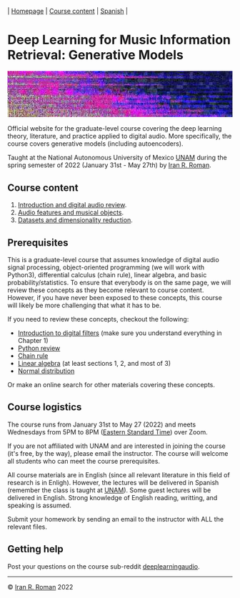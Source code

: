 | [Homepage](https://dl4genaudio.github.io) | [Course content](https://dl4genaudio.github.io/#course-content) | [Spanish](https://dl4genaudio-github-io.translate.goog/?_x_tr_sl=en&_x_tr_tl=es&_x_tr_hl=en-US) |

# Deep Learning for Music Information Retrieval: Generative Models
<img src="assets/home.jpg" alt="drawing" width="1000"/>

Official website for the graduate-level course covering the deep learning theory, literature, and practice applied to digital audio. More specifically, the course covers generative models (including autoencoders).

Taught at the National Autonomous University of Mexico [UNAM](https://www.unam.mx/) during the spring semester of 2022 (January 31st - May 27th) by [Iran R. Roman](https://iranroman.github.io).

## Course content

1. [Introduction and digital audio review](intro).
2. [Audio features and musical objects](features).
2. [Datasets and dimensionality reduction](pca_data).

## Prerequisites

This is a graduate-level course that assumes knowledge of digital audio signal processing, object-oriented programming (we will work with Python3), differential calculus (chain rule), linear algebra, and basic probability/statistics. To ensure that everybody is on the same page, we will review these concepts as they become relevant to course content. However, if you have never been exposed to these concepts, this course will likely be more challenging that what it has to be.

If you need to review these concepts, checkout the following:

* [Introduction to digital filters](https://ccrma.stanford.edu/~jos/filters/filters.html) (make sure you understand everything in Chapter 1)
* [Python review](https://pythonguide.readthedocs.io/en/latest/python/review.html#)
* [Chain rule](https://www.khanacademy.org/math/ap-calculus-ab/ab-differentiation-2-new/ab-3-1a/a/chain-rule-review)
* [Linear algebra](https://cs229.stanford.edu/section/cs229-linalg.pdf) (at least sections 1, 2, and most of 3)
* [Normal distribution](https://en.wikipedia.org/wiki/Normal_distribution)

Or make an online search for other materials covering these concepts. 

## Course logistics

The course runs from January 31st to May 27 (2022) and meets Wednesdays from 5PM to 8PM ([Eastern Standard Time](https://www.timeanddate.com/time/zones/et)) over Zoom. 

If you are not affiliated with UNAM and are interested in joining the course (it's free, by the way), please email the instructor. The course will welcome all students who can meet the course prerequisites.

All course materials are in English (since all relevant literature in this field of research is in Enligh). However, the lectures will be delivered in Spanish (remember the class is taught at [UNAM](https://www.unam.mx/)). Some guest lectures will be delivered in English. Strong knowledge of English reading, writting, and speaking is assumed.

Submit your homework by sending an email to the instructor with ALL the relevant files.

## Getting help

Post your questions on the course sub-reddit [deeplearningaudio](https://reddit.com/r/deeplearningaudio).

___

&copy; [Iran R. Roman](https://iranroman.github.io) 2022
